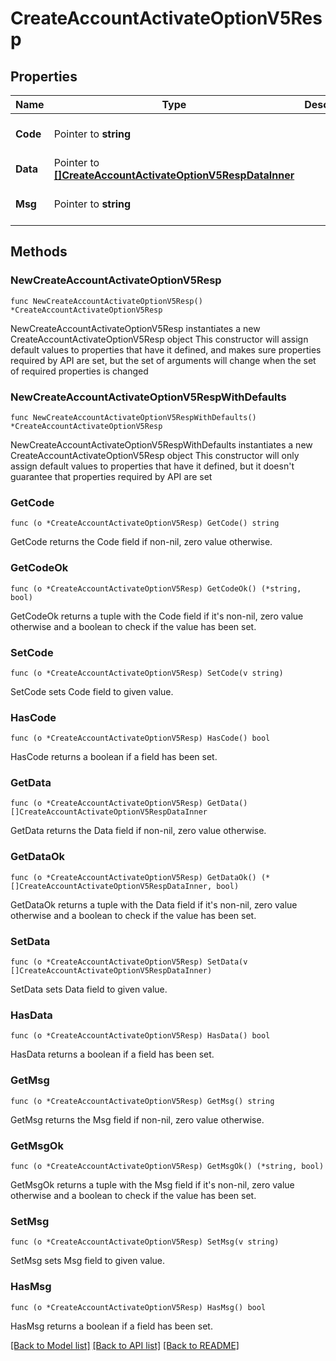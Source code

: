 # CreateAccountActivateOptionV5Resp

## Properties

Name | Type | Description | Notes
------------ | ------------- | ------------- | -------------
**Code** | Pointer to **string** |  | [optional] [default to ""]
**Data** | Pointer to [**[]CreateAccountActivateOptionV5RespDataInner**](CreateAccountActivateOptionV5RespDataInner.md) |  | [optional] 
**Msg** | Pointer to **string** |  | [optional] [default to ""]

## Methods

### NewCreateAccountActivateOptionV5Resp

`func NewCreateAccountActivateOptionV5Resp() *CreateAccountActivateOptionV5Resp`

NewCreateAccountActivateOptionV5Resp instantiates a new CreateAccountActivateOptionV5Resp object
This constructor will assign default values to properties that have it defined,
and makes sure properties required by API are set, but the set of arguments
will change when the set of required properties is changed

### NewCreateAccountActivateOptionV5RespWithDefaults

`func NewCreateAccountActivateOptionV5RespWithDefaults() *CreateAccountActivateOptionV5Resp`

NewCreateAccountActivateOptionV5RespWithDefaults instantiates a new CreateAccountActivateOptionV5Resp object
This constructor will only assign default values to properties that have it defined,
but it doesn't guarantee that properties required by API are set

### GetCode

`func (o *CreateAccountActivateOptionV5Resp) GetCode() string`

GetCode returns the Code field if non-nil, zero value otherwise.

### GetCodeOk

`func (o *CreateAccountActivateOptionV5Resp) GetCodeOk() (*string, bool)`

GetCodeOk returns a tuple with the Code field if it's non-nil, zero value otherwise
and a boolean to check if the value has been set.

### SetCode

`func (o *CreateAccountActivateOptionV5Resp) SetCode(v string)`

SetCode sets Code field to given value.

### HasCode

`func (o *CreateAccountActivateOptionV5Resp) HasCode() bool`

HasCode returns a boolean if a field has been set.

### GetData

`func (o *CreateAccountActivateOptionV5Resp) GetData() []CreateAccountActivateOptionV5RespDataInner`

GetData returns the Data field if non-nil, zero value otherwise.

### GetDataOk

`func (o *CreateAccountActivateOptionV5Resp) GetDataOk() (*[]CreateAccountActivateOptionV5RespDataInner, bool)`

GetDataOk returns a tuple with the Data field if it's non-nil, zero value otherwise
and a boolean to check if the value has been set.

### SetData

`func (o *CreateAccountActivateOptionV5Resp) SetData(v []CreateAccountActivateOptionV5RespDataInner)`

SetData sets Data field to given value.

### HasData

`func (o *CreateAccountActivateOptionV5Resp) HasData() bool`

HasData returns a boolean if a field has been set.

### GetMsg

`func (o *CreateAccountActivateOptionV5Resp) GetMsg() string`

GetMsg returns the Msg field if non-nil, zero value otherwise.

### GetMsgOk

`func (o *CreateAccountActivateOptionV5Resp) GetMsgOk() (*string, bool)`

GetMsgOk returns a tuple with the Msg field if it's non-nil, zero value otherwise
and a boolean to check if the value has been set.

### SetMsg

`func (o *CreateAccountActivateOptionV5Resp) SetMsg(v string)`

SetMsg sets Msg field to given value.

### HasMsg

`func (o *CreateAccountActivateOptionV5Resp) HasMsg() bool`

HasMsg returns a boolean if a field has been set.


[[Back to Model list]](../README.md#documentation-for-models) [[Back to API list]](../README.md#documentation-for-api-endpoints) [[Back to README]](../README.md)


